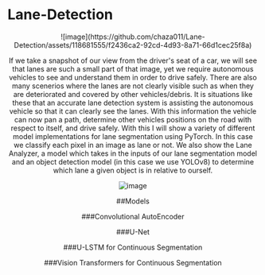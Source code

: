 # Lane-Detection

<center>![image](https://github.com/chaza011/Lane-Detection/assets/118681555/f2436ca2-92cd-4d93-8a71-66d1cec25f8a)<center>


If we take a snapshot of our view from the driver's seat of a car, we will see that lanes are such a small part of that image, yet we require autonomous vehicles to see and understand them in order to drive safely. There are also many scenerios where the lanes are not clearly visible such as when they are deteriorated and covered by other vehicles/debris. It is situations like these that an accurate lane detection system is assisting the autonomous vehicle so that it can clearly see the lanes. With this information the vehicle can now pan a path, determine other vehicles positions on the road with respect to itself, and drive safely. With this I will show a variety of different model implementations for lane segmentation using PyTorch. In this case we classify each pixel in an image as lane or not. We also show the Lane Analyzer, a model which takes in the inputs of our lane segmentation model and an object detection model (in this case we use YOLOv8) to determine which lane a given object is in relative to ourself. 

![image](https://github.com/chaza011/Lane-Detection/assets/118681555/94ee9285-d364-4dbc-86ab-a4a219c43a80)


##Models

###Convolutional AutoEncoder

###U-Net

###U-LSTM for Continuous Segmentation

###Vision Transformers for Continuous Segmentation
